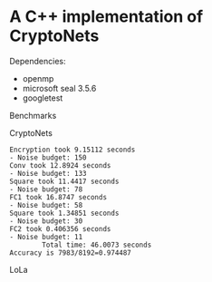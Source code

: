 # A C++ implementation of CryptoNets

Dependencies:
- openmp
- microsoft seal 3.5.6
- googletest


Benchmarks

CryptoNets
```
Encryption took 9.15112 seconds
- Noise budget: 150
Conv took 12.8924 seconds
- Noise budget: 133
Square took 11.4417 seconds
- Noise budget: 78
FC1 took 16.8747 seconds
- Noise budget: 58
Square took 1.34851 seconds
- Noise budget: 30
FC2 took 0.406356 seconds
- Noise budget: 11
        Total time: 46.0073 seconds
Accuracy is 7983/8192=0.974487
```

LoLa
